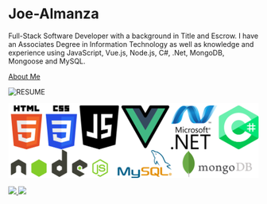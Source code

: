 # Joe-Almanza

Full-Stack Software Developer with a background in Title and Escrow. I have an Associates Degree in Information Technology as well as knowledge and experience using JavaScript, Vue.js, Node.js, C#, .Net, MongoDB, Mongoose and MySQL.

[About Me](https://drive.google.com/file/d/1Icvc4k5o00NC28DD_73lVWxZ0LOixGxH/view?usp=sharing)

![RESUME](https://github.com/JoeAlmanza/Joe-Almanza/blob/main/assets/Resume1.PNG?raw=true)

![ICONS](/assets/Icons.png)

<div>
  <a href="/" align="left">
    <img src="https://github-readme-stats.vercel.app/api/top-langs/?username=JoeAlmanza&text_color=586069&layout=compact&hide_border=true&bg_color=fff&title_color=0366d6&count_private=true&include_all_commits=true" />
  </a>
  <a href="/" align="right">
    <img src="https://github-readme-stats.vercel.app/api?username=JoeAlmanza&count_private=true&show_icons=true&icon_color=222&title_color=0366d6&text_color=586069&bg_color=fff&hide=issues&hide_border=true&include_all_commits=true" />
  </a>
</div>
